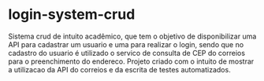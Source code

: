 # login-system-crud

Sistema crud de intuito acadêmico, que tem o objetivo de disponibilizar uma API para cadastrar um usuario e uma para realizar o login, sendo que no cadastro do usuario é utilizado o servico de consulta de CEP do correios para o preenchimento do endereco.
Projeto criado com o intuito de mostrar a utilizacao da API do correios e da escrita de testes automatizados.
